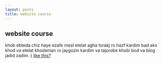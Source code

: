 ```yaml
---
layout: posts
title: website course
---
```



## website course
khob ebteda chiz haye ezafe mesl etelat agha torakj ro hazf kardim bad aks khod  va etelat khodeman ro jaygozin kardim  va tajorobe khobi bod va blog jadid zadim 
:)
[like this?](https://lms.iust.ac.ir/)